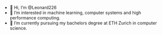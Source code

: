 - 👋 Hi, I’m @Leonard226
- 👀 I’m interested in machine learning, computer systems and high performance computing.
- 🌱 I’m currently pursuing my bachelors degree at ETH Zurich in computer science.

